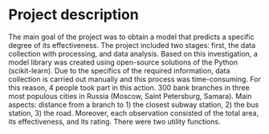 # Project description 
The main goal of the project was to obtain a model that predicts a specific degree of its effectiveness.
The project included two stages: first, the data collection with processing, and data analysis. Based on this investigation, a model library was created using open-source solutions of the Python (scikit-learn). Due to the specifics of the required information, data collection is carried out manually and this process was time-consuming. For this reason, 4 people took part in this action. 300 bank branches in three most populous cities in Russia (Moscow, Saint Petersburg, Samara).
Main aspects: distance from a branch to 1) the closest subway station, 2) the bus station, 3) the road. Moreover, each observation consisted of the total area, its effectiveness, and its rating. There were two utility functions. 
